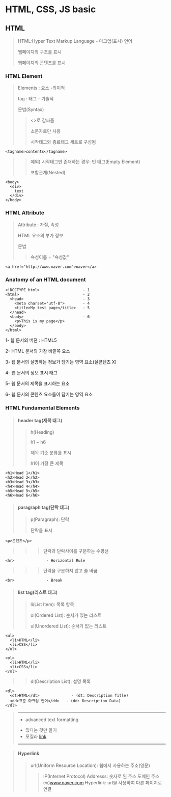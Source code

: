 # HTML, CSS, JS basic

## HTML

> HTML:Hyper Text Markup Language - 마크업(표시) 언어
> 
> 웹페이지의 구조를 표시
> 
> 웹페이지의 콘텐츠를 표시

### HTML Element

> Elements : 요소 -의미적
> 
> tag : 태그 - 기술적
> 
> 문법(Syntax)
> > <>로 감싸줌
> > 
> > 소문자로만 사용
> > 
> > 시작태그와 종료태그 세트로 구성됨
```
<tagname>contents</tagname>
```
> > 
> > 예외) 시작태그만 존재하는 경우: 빈 태그(Empty Element)
> > 
> > 포함관계(Nested)
```
<body>
  <div>
    text
  </div>
</body>
```


### HTML Attribute

> Attribute : 자질, 속성
> 
> HTML 요소의 부가 정보
> 
> 문법
> > 속성이름 = "속성값"
```
<a href="http://www.naver.com">naver</a>
```

### Anatomy of an HTML document

```
<!DOCTYPE html>                   - 1
<html>                            - 2
  <head>                          - 3
    <meta charset="utf-8">        - 4
    <title>My test page</title>   - 5
  </head>
  <body>                          - 6
    <p>This is my page</p>
  </body>
</html>
```

1- 웹 문서의 버젼 : HTML5

2- HTML 문서의 가장 바깥쪽 요소

3- 웹 문서의 설명하는 정보가 담기는 영역 요소(실콘텐츠 X)

4- 웹 문서의 정보 표시 태그

5- 웹 문서의 제목을 표시하는 요소

6- 웹 문서의 콘텐츠 요소들이 담기는 영역 요소


### HTML Fundamental Elements

> #### header tag(제목 태그)
> 
> > h(Heading)
> >
> > h1 ~ h6
> > 
> > 제목 기준 분류를 표시
> > 
> > h1이 가장 큰 제목

```
<h1>Head 1</h1>
<h2>Head 2</h2>
<h3>Head 3</h3>
<h4>Head 4</h4>
<h5>Head 5</h5>
<h6>Head 6</h6>
```

> #### paragraph tag(단락 태그)
> 
> > p(Paragraph): 단락
> >
> > 단락을 표시
```
<p>콘텐츠</p>
```
> > > 단락과 단락사이를 구분하는 수평선
```
<hr>              - Horizontal Rule
```
> > > 단락을 구분하지 않고 줄 바꿈
```
<br>              - Break
```

> #### list tag(리스트 태그)
> 
> > li(List Item): 목록 항목
> > 
> > ol(Ordered List): 순서가 있는 리스트
> > 
> > ul(Unordered List): 순서가 없는 리스트
```
<ul>
  <li>HTML</li>
  <li>CSS</li>
</ul>

<ol>
  <li>HTML</li>
  <li>CSS</li>
</ol>
```
> > dl(Description List): 설명 목록

```
<dl>
  <dt>HTML</dt>              - (dt: Description Title)
  <dd>표준 마크업 언어</dd>   - (dd: Description Data)
</dl>

```
> ***
> * advanced text formatting
> - 있다는 것만 알기
> - 모질라 [link](https://developer.mozilla.org/en-US/docs/Learn/HTML/Introduction_to_HTML/Advanced_text_formatting)
> ***

> #### Hyperlink
> 
> > url(Uniform Resource Location): 웹에서 사용하는 주소(영문)
> > > IP(Internet Protocol) Addresss: 숫자로 된 주소
> > > 도메인 주소 ex)www.naver.com
> > Hyperlink: url을 사용하여 다른 페이지로 연결
